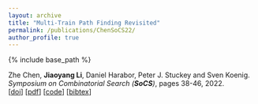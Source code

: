 ```yaml
---
layout: archive
title: "Multi-Train Path Finding Revisited"
permalink: /publications/ChenSoCS22/
author_profile: true
---
```


{% include base_path %}
      
Zhe Chen, **Jiaoyang Li**, Daniel Harabor, Peter J. Stuckey and Sven Koenig.       
<i>Symposium on Combinatorial Search (**SoCS**)</i>, pages 38-46, 2022.      
[[doi](https://ojs.aaai.org/index.php/SOCS/article/view/21750)]
[[pdf](https://jiaoyang-li.github.io/files/2022-SoCS-train.pdf)]
[[code](https://github.com/nobodyczcz/Lazy-Train-and-K-CBS)] [<a href="javascript:void(0)" onclick="(function(target, id) { if ($('#' + id).css('display') == 'block') { $('#' + id).hide('fast'); $(target).text('bibtex') } else { $('#' + id).show('fast'); $(target).text('bibtex▲') } })(this, 'bibtex-ChenSoCS22');">bibtex</a>]
<div id="bibtex-ChenSoCS22" style="display:none">
<pre>@inproceedings{ChenSoCS22,
  author    = {Zhe Chen and Jiaoyang Li and Daniel Harabor and Peter J. Stuckey and Sven Koenig},
  title     = {Multi-Train Path Finding Revisited},
  booktitle = {Proceedings of the Symposium on Combinatorial Search (SoCS)},
  pages     = {38--46},
  year      = {2022}
}
</pre></div>  
